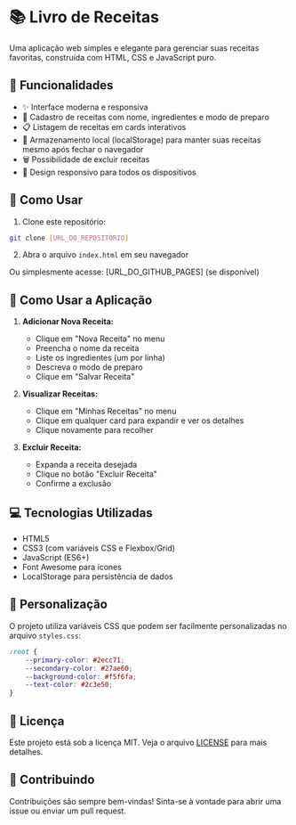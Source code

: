 # 📚 Livro de Receitas

Uma aplicação web simples e elegante para gerenciar suas receitas favoritas, construída com HTML, CSS e JavaScript puro.

## 🌟 Funcionalidades

- ✨ Interface moderna e responsiva
- 📝 Cadastro de receitas com nome, ingredientes e modo de preparo
- 📋 Listagem de receitas em cards interativos
- 💾 Armazenamento local (localStorage) para manter suas receitas mesmo após fechar o navegador
- 🗑️ Possibilidade de excluir receitas
- 📱 Design responsivo para todos os dispositivos

## 🚀 Como Usar

1. Clone este repositório:
```bash
git clone [URL_DO_REPOSITÓRIO]
```

2. Abra o arquivo `index.html` em seu navegador

Ou simplesmente acesse: [URL_DO_GITHUB_PAGES] (se disponível)

## 📱 Como Usar a Aplicação

1. **Adicionar Nova Receita:**
   - Clique em "Nova Receita" no menu
   - Preencha o nome da receita
   - Liste os ingredientes (um por linha)
   - Descreva o modo de preparo
   - Clique em "Salvar Receita"

2. **Visualizar Receitas:**
   - Clique em "Minhas Receitas" no menu
   - Clique em qualquer card para expandir e ver os detalhes
   - Clique novamente para recolher

3. **Excluir Receita:**
   - Expanda a receita desejada
   - Clique no botão "Excluir Receita"
   - Confirme a exclusão

## 💻 Tecnologias Utilizadas

- HTML5
- CSS3 (com variáveis CSS e Flexbox/Grid)
- JavaScript (ES6+)
- Font Awesome para ícones
- LocalStorage para persistência de dados

## 🎨 Personalização

O projeto utiliza variáveis CSS que podem ser facilmente personalizadas no arquivo `styles.css`:

```css
:root {
    --primary-color: #2ecc71;
    --secondary-color: #27ae60;
    --background-color: #f5f6fa;
    --text-color: #2c3e50;
}
```

## 📝 Licença

Este projeto está sob a licença MIT. Veja o arquivo [LICENSE](LICENSE) para mais detalhes.

## 🤝 Contribuindo

Contribuições são sempre bem-vindas! Sinta-se à vontade para abrir uma issue ou enviar um pull request.
